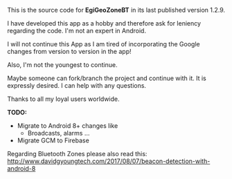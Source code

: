 This is the source code for **EgiGeoZoneBT** in its last published version 1.2.9.

I have developed this app as a hobby and therefore ask for leniency regarding the code.
I'm not an expert in Android.

I will not continue this App as I am tired of incorporating the Google changes from version to version in the app!

Also, I'm not the youngest to continue.

Maybe someone can fork/branch the project and continue with it. It is expressly desired.
I can help with any questions.

Thanks to all my loyal users worldwide.

**TODO:**
- Migrate to Android 8+ changes like
  - Broadcasts, alarms ...
- Migrate GCM to Firebase
 
Regarding Bluetooth Zones please also read this: http://www.davidgyoungtech.com/2017/08/07/beacon-detection-with-android-8 